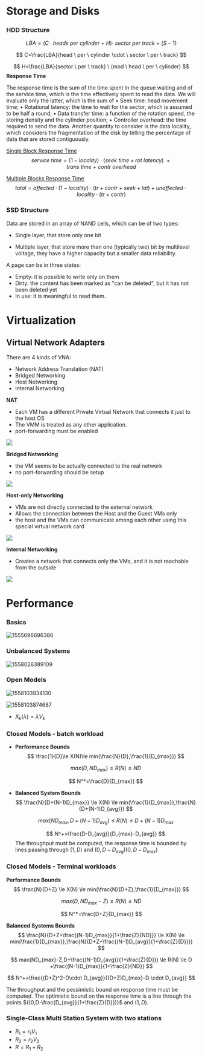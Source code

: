 # Storage and Disks

### HDD Structure

$$
LBA=(C\cdot heads \ per \ cylinder \ + \ H)\cdot \ sector \ per \ track \ + \ (S-1)
$$


$$
C=\frac{LBA}{head \ per \ cylinder \cdot \ sector \ per \ track}
$$

$$
H=\frac{LBA}{sector \ per \ track} \ (mod \ head \ per \ cylinder)
$$
**Response Time**

The response time is the sum of the time spent in the queue waiting and of the service time, which is the time effectively spent to read the data. We will evaluate only the latter, which is the sum of • Seek time: head movement time; • Rotational latency: the time to wait for the sector, which is assumed to be half a round; • Data transfer time: a function of the rotation speed, the storing density and the cylinder position; • Controller overhead: the time required to send the data.   Another quantity to consider is the data locality, which considers the fragmentation of the disk by telling the percentage of data that are stored contiguously. 

<u>Single Block Response Time</u>
$$
service \ time = (1-locality)\cdot(seek \ time + rot \ latency)\  +trans \ time \ + \ contr \ overhead
$$


<u>Multiple Blocks Response Time</u>
$$
total= affected\cdot(1-locality)\cdot (tr +contr+seek+lat)+unaffected\cdot locality\cdot(tr+contr)
$$




### SSD Structure

Data are stored in an array of NAND cells, which can be of two types:

- Single layer, that store only one bit

- Multiple layer, that store more than one (typically two) bit by multilevel voltage, they have a higher capacity but a smaller data reliability.  

  

 A page can be in three states:

- Empty: it is possible to write only on them
- Dirty: the content has been marked as "can be deleted", but it has not been deleted yet
- In use: it is meaningful to read them. 



# Virtualization



## Virtual Network Adapters

There are 4 kinds of VNA:

- Network Address Translation (NAT)
- Bridged Networking
- Host Networking
- Internal Networking

**NAT**

- Each VM has a different Private Virtual Network that connects it just to the host OS
- The VMM is treated as any other application.
- port-forwarding must be enabled

<img src="images/nat.png" zoom=70>

**Bridged Networking**

- the VM seems to be actually connected to the real network
- no port-forwarding should be setup

<img src="images/bridged_net.png" zoom=70>



**Host-only Networking**

- VMs are not directly connected to the external network
- Allows the connection between the Host and the Guest VMs only
- the host and the VMs can communicate among each other using this special virtual network card

<img src="images/honet.png" zoom=70>



**Internal Networking**

- Creates a network that connects only the VMs, and it is not reachable from the outside

<img src=images/i_net.png zoom=70>







# Performance





### Basics

![1555696696386](C:\Users\Willi\AppData\Roaming\Typora\typora-user-images\1555696696386.png)



### Unbalanced Systems

![1558026389109](C:\Users\Willi\AppData\Roaming\Typora\typora-user-images\1558026389109.png)



### **Open Models**

![1558103934130](C:\Users\Willi\AppData\Roaming\Typora\typora-user-images\1558103934130.png)



![1558103874687](C:\Users\Willi\AppData\Roaming\Typora\typora-user-images\1558103874687.png)

- ${X_k(\lambda)=\lambda V_k}$



### **Closed Models - batch workload**

- **Performance Bounds**  
  $$
  \frac{1}{D}\le X(N)\le min(\frac{N}{D},\frac{1}{D_{max}})
  $$

  $$
  max(D,ND_{max}) \le R(N) \le ND
  $$

  $$
  N^*=\frac{D}{D_{max}}
  $$

- **Balanced System Bounds**
  $$
  \frac{N}{D+(N-1)D_{max}} \le X(N) \le min(\frac{1}{D_{max}},\frac{N}{D+(N-1)D_{avg}})
  $$

  $$
  max(ND_{max},D+(N-1)D_{avg}) \le R(N) \le D+(N-1)D_{max}
  $$

  
  $$
  N^+=\frac{D-D_{avg}}{D_{max}-D_{avg}}
  $$
  The throughput must be computed, the response time is bounded by lines passing through ${(1,D)}$ and  ${(0,D-D_{avg})(0,D-D_{max})}$ 



### Closed Models - Terminal workloads

**Performance Bounds**  
$$
\frac{N}{D+Z} \le X(N) \le min(\frac{N}{D+Z},\frac{1}{D_{max}})
$$

$$
max(D,ND_{max}-Z) \le R(N) \le ND
$$

$$
N^*=\frac{D+Z}{D_{max}}
$$

**Balanced Systems Bounds**
$$
\frac{N}{D+Z+\frac{(N-1)D_{max}}{1+\frac{Z}{ND}}} \le X(N) \le min(\frac{1}{D_{max}},\frac{N}{D+Z+\frac{(N-1)D_{avg}}{1+\frac{Z}{D}}})
$$

$$
max(ND_{max}-Z,D+\frac{(N-1)D_{avg}}{1+\frac{Z}{D}}) \le R(N) \le D +\frac{(N-1)D_{max}}{1+\frac{Z}{ND}}
$$

$$
N^+=\frac{(D+Z)^2-D\cdot D_{avg}}{(D+Z)D_{max}-D \cdot D_{avg}}
$$

The throughput and the pessimistic bound on response time must be computed. The optimistic bound on the response time is a line through the points ${(0,D-\frac{D_{avg}}{1+\frac{Z}{D}})}$ and ${(1,D)}$.  









### Single-Class Multi Station System with two stations

- ${R_1=r_1V_1}$
- ${R_2=r_2V_2}$
- ${R=R_1+R_2}$
